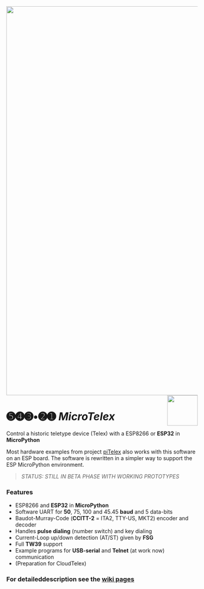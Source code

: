 <img src="https://raw.githubusercontent.com/wiki/fablab-wue/piTelex/img/Header.JPG" width="1024px">

<img src="https://raw.githubusercontent.com/wiki/fablab-wue/MicroTelex/img/MicroTelexLogo80.png" width="80px" align="right">

# ➎➍➌•➋➊ *MicroTelex*

Control a historic teletype device (Telex) with a ESP8266 or __ESP32__ in __MicroPython__

Most hardware examples from project [piTelex](https://github.com/fablab-wue/piTelex) also works with this software on an ESP board.
The software is rewritten in a simpler way to support the ESP MicroPython environment.

> _*STATUS: STILL IN BETA PHASE WITH WORKING PROTOTYPES*_

### Features

* ESP8266 and __ESP32__ in __MicroPython__
* Software UART for __50__, 75, 100 and 45.45 __baud__ and 5 data-bits
* Baudot-Murray-Code (__CCITT-2__ = ITA2, TTY-US, MKT2) encoder and decoder
* Handles __pulse dialing__ (number switch) and key dialing
* Current-Loop up/down detection (AT/ST) given by __FSG__
* Full __TW39__ support
* Example programs for __USB-serial__ and __Telnet__ (at work now) communication
* (Preparation for CloudTelex)

### For detaileddescription see the [wiki pages](https://github.com/fablab-wue/MicroTelex/wiki)
